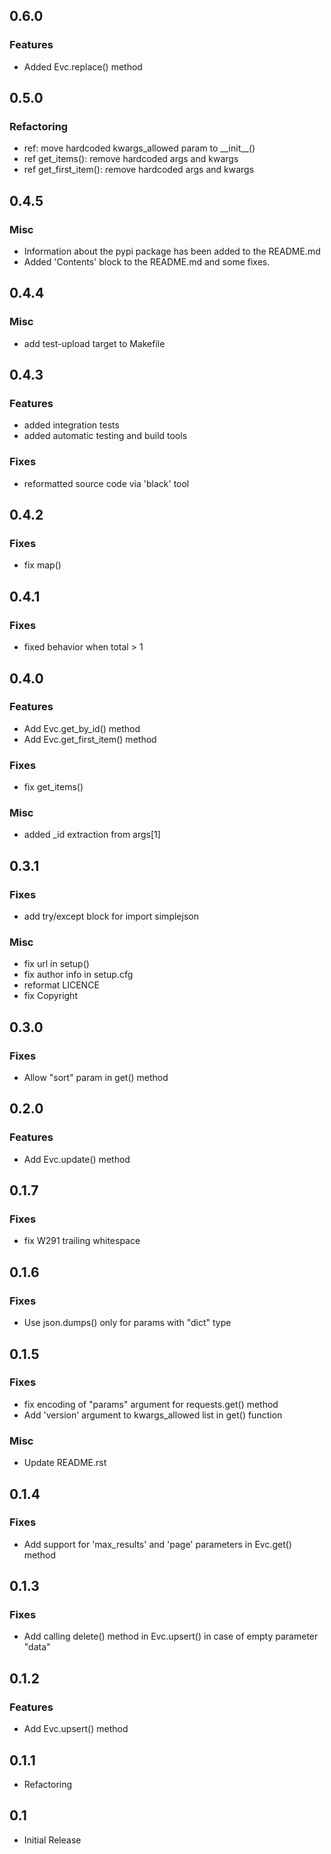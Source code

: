 ## 0.6.0

### Features
- Added Evc.replace() method

## 0.5.0

### Refactoring
- ref: move hardcoded kwargs_allowed param to \_\_init\_\_()
- ref get_items(): remove hardcoded args and kwargs
- ref get_first_item(): remove hardcoded args and kwargs

## 0.4.5

### Misc
- Information about the pypi package has been added to the README.md
- Added 'Contents' block to the README.md and some fixes.

## 0.4.4

### Misc
- add test-upload target to Makefile

## 0.4.3

### Features
- added integration tests
- added automatic testing and build tools

### Fixes
- reformatted source code via 'black' tool

## 0.4.2

### Fixes
- fix map()

## 0.4.1

### Fixes
- fixed behavior when total > 1

## 0.4.0

### Features
- Add Evc.get_by_id() method
- Add Evc.get_first_item() method

### Fixes
- fix get_items()

### Misc
- added _id extraction from args[1]

## 0.3.1

### Fixes
- add try/except block for import simplejson

### Misc
- fix url in setup()
- fix author info in setup.cfg
- reformat LICENCE
- fix Copyright

## 0.3.0

### Fixes
- Allow "sort" param in get() method

## 0.2.0

### Features
- Add Evc.update() method

## 0.1.7

### Fixes
- fix W291 trailing whitespace

## 0.1.6

### Fixes
- Use json.dumps() only for params with "dict" type

## 0.1.5

### Fixes
- fix encoding of "params" argument for requests.get() method
- Add 'version' argument to kwargs_allowed list in get() function

### Misc
- Update README.rst

## 0.1.4

### Fixes
- Add support for 'max_results' and 'page' parameters in Evc.get() method

## 0.1.3

### Fixes
- Add calling delete() method in Evc.upsert() in case of empty parameter "data"

## 0.1.2

### Features
- Add Evc.upsert() method

## 0.1.1

- Refactoring

## 0.1

- Initial Release
